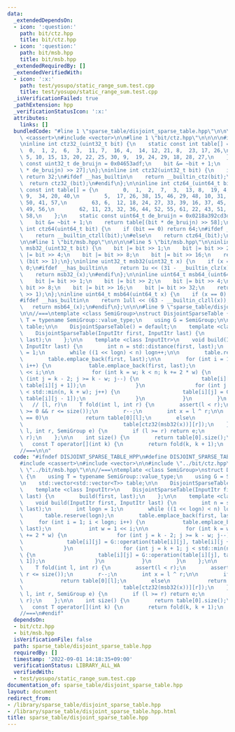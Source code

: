 ```yaml
---
data:
  _extendedDependsOn:
  - icon: ':question:'
    path: bit/ctz.hpp
    title: bit/ctz.hpp
  - icon: ':question:'
    path: bit/msb.hpp
    title: bit/msb.hpp
  _extendedRequiredBy: []
  _extendedVerifiedWith:
  - icon: ':x:'
    path: test/yosupo/static_range_sum.test.cpp
    title: test/yosupo/static_range_sum.test.cpp
  _isVerificationFailed: true
  _pathExtension: hpp
  _verificationStatusIcon: ':x:'
  attributes:
    links: []
  bundledCode: "#line 1 \"sparse_table/disjoint_sparse_table.hpp\"\n\n\n\n#include\
    \ <cassert>\n#include <vector>\n\n#line 1 \"bit/ctz.hpp\"\n\n\n\n#include <cstdint>\n\
    \ninline int ctz32_(uint32_t bit) {\n    static const int table[] = {\n      \
    \  0,  1, 2,  6,  3,  11, 7,  16, 4,  14, 12, 21, 8,  23, 17, 26,\n        31,\
    \ 5, 10, 15, 13, 20, 22, 25, 30, 9,  19, 24, 29, 18, 28, 27,\n    };\n    static\
    \ const uint32_t de_bruijn = 0x04653adf;\n    bit &= ~bit + 1;\n    return table[(bit\
    \ * de_bruijn) >> 27];\n};\ninline int ctz32(uint32_t bit) {\n    if (bit == 0)\
    \ return 32;\n#ifdef __has_builtin\n    return __builtin_ctz(bit);\n#else\n  \
    \  return ctz32_(bit);\n#endif\n};\n\ninline int ctz64_(uint64_t bit) {\n    static\
    \ const int table[] = {\n        0,  1,  2,  7,  3,  13, 8,  19, 4,  25, 14, 28,\
    \ 9,  34, 20, 40,\n        5,  17, 26, 38, 15, 46, 29, 48, 10, 31, 35, 54, 21,\
    \ 50, 41, 57,\n        63, 6,  12, 18, 24, 27, 33, 39, 16, 37, 45, 47, 30, 53,\
    \ 49, 56,\n        62, 11, 23, 32, 36, 44, 52, 55, 61, 22, 43, 51, 60, 42, 59,\
    \ 58,\n    };\n    static const uint64_t de_bruijn = 0x0218a392cd3d5dbfull;\n\
    \    bit &= ~bit + 1;\n    return table[(bit * de_bruijn) >> 58];\n};\ninline\
    \ int ctz64(uint64_t bit) {\n    if (bit == 0) return 64;\n#ifdef __has_builtin\n\
    \    return __builtin_ctzll(bit);\n#else\n    return ctz64_(bit);\n#endif\n};\n\
    \n\n#line 1 \"bit/msb.hpp\"\n\n\n\n#line 5 \"bit/msb.hpp\"\n\ninline uint32_t\
    \ msb32_(uint32_t bit) {\n    bit |= bit >> 1;\n    bit |= bit >> 2;\n    bit\
    \ |= bit >> 4;\n    bit |= bit >> 8;\n    bit |= bit >> 16;\n    return bit ^\
    \ (bit >> 1);\n};\ninline uint32_t msb32(uint32_t x) {\n    if (x == 0) return\
    \ 0;\n#ifdef __has_builtin\n    return 1u << (31 - __builtin_clz(x));\n#else\n\
    \    return msb32_(x);\n#endif\n};\n\ninline uint64_t msb64_(uint64_t bit) {\n\
    \    bit |= bit >> 1;\n    bit |= bit >> 2;\n    bit |= bit >> 4;\n    bit |=\
    \ bit >> 8;\n    bit |= bit >> 16;\n    bit |= bit >> 32;\n    return bit ^ (bit\
    \ >> 1);\n};\ninline uint64_t msb64(uint64_t x) {\n    if (x == 0) return 0;\n\
    #ifdef __has_builtin\n    return 1ull << (63 - __builtin_clzll(x));\n#else\n \
    \   return msb64_(x);\n#endif\n};\n\n\n#line 9 \"sparse_table/disjoint_sparse_table.hpp\"\
    \n\n//===\ntemplate <class SemiGroup>\nstruct DisjointSparseTable {\n    using\
    \ T = typename SemiGroup::value_type;\n    using G = SemiGroup;\n\n    std::vector<std::vector<T>>\
    \ table;\n\n    DisjointSparseTable() = default;\n    template <class InputItr>\n\
    \    DisjointSparseTable(InputItr first, InputItr last) {\n        build(first,\
    \ last);\n    };\n\n    template <class InputItr>\n    void build(InputItr first,\
    \ InputItr last) {\n        int n = std::distance(first, last);\n        int logn\
    \ = 1;\n        while ((1 << logn) < n) logn++;\n\n        table.reserve(logn);\n\
    \        table.emplace_back(first, last);\n\n        for (int i = 1; i < logn;\
    \ i++) {\n            table.emplace_back(first, last);\n            int w = 1\
    \ << i;\n\n            for (int k = w; k < n; k += 2 * w) {\n                for\
    \ (int j = k - 2; j >= k - w; j--) {\n                    table[i][j] = G::operation(table[i][j],\
    \ table[i][j + 1]);\n                }\n                for (int j = k + 1; j\
    \ < std::min(n, k + w); j++) {\n                    table[i][j] = G::operation(table[i][j],\
    \ table[i][j - 1]);\n                }\n            }\n        }\n    };\n\n \
    \   // [l, r)\n    T fold(int l, int r) {\n        assert(l < r);\n        assert(l\
    \ >= 0 && r <= size());\n        r--;\n        int x = l ^ r;\n\n        if (x\
    \ == 0)\n            return table[0][l];\n        else\n            return G::operation(table[ctz32(msb32(x))][l],\n\
    \                                table[ctz32(msb32(x))][r]);\n    };\n    T fold(int\
    \ l, int r, SemiGroup e) {\n        if (l >= r) return e;\n        return fold(l,\
    \ r);\n    };\n\n    int size() {\n        return table[0].size();\n    };\n \
    \   const T operator[](int k) {\n        return fold(k, k + 1);\n    };\n};\n\
    //===\n\n"
  code: "#ifndef DISJOINT_SPARSE_TABLE_HPP\n#define DISJOINT_SPARSE_TABLE_HPP\n\n\
    #include <cassert>\n#include <vector>\n\n#include \"../bit/ctz.hpp\"\n#include\
    \ \"../bit/msb.hpp\"\n\n//===\ntemplate <class SemiGroup>\nstruct DisjointSparseTable\
    \ {\n    using T = typename SemiGroup::value_type;\n    using G = SemiGroup;\n\
    \n    std::vector<std::vector<T>> table;\n\n    DisjointSparseTable() = default;\n\
    \    template <class InputItr>\n    DisjointSparseTable(InputItr first, InputItr\
    \ last) {\n        build(first, last);\n    };\n\n    template <class InputItr>\n\
    \    void build(InputItr first, InputItr last) {\n        int n = std::distance(first,\
    \ last);\n        int logn = 1;\n        while ((1 << logn) < n) logn++;\n\n \
    \       table.reserve(logn);\n        table.emplace_back(first, last);\n\n   \
    \     for (int i = 1; i < logn; i++) {\n            table.emplace_back(first,\
    \ last);\n            int w = 1 << i;\n\n            for (int k = w; k < n; k\
    \ += 2 * w) {\n                for (int j = k - 2; j >= k - w; j--) {\n      \
    \              table[i][j] = G::operation(table[i][j], table[i][j + 1]);\n   \
    \             }\n                for (int j = k + 1; j < std::min(n, k + w); j++)\
    \ {\n                    table[i][j] = G::operation(table[i][j], table[i][j -\
    \ 1]);\n                }\n            }\n        }\n    };\n\n    // [l, r)\n\
    \    T fold(int l, int r) {\n        assert(l < r);\n        assert(l >= 0 &&\
    \ r <= size());\n        r--;\n        int x = l ^ r;\n\n        if (x == 0)\n\
    \            return table[0][l];\n        else\n            return G::operation(table[ctz32(msb32(x))][l],\n\
    \                                table[ctz32(msb32(x))][r]);\n    };\n    T fold(int\
    \ l, int r, SemiGroup e) {\n        if (l >= r) return e;\n        return fold(l,\
    \ r);\n    };\n\n    int size() {\n        return table[0].size();\n    };\n \
    \   const T operator[](int k) {\n        return fold(k, k + 1);\n    };\n};\n\
    //===\n#endif"
  dependsOn:
  - bit/ctz.hpp
  - bit/msb.hpp
  isVerificationFile: false
  path: sparse_table/disjoint_sparse_table.hpp
  requiredBy: []
  timestamp: '2022-09-01 14:18:35+09:00'
  verificationStatus: LIBRARY_ALL_WA
  verifiedWith:
  - test/yosupo/static_range_sum.test.cpp
documentation_of: sparse_table/disjoint_sparse_table.hpp
layout: document
redirect_from:
- /library/sparse_table/disjoint_sparse_table.hpp
- /library/sparse_table/disjoint_sparse_table.hpp.html
title: sparse_table/disjoint_sparse_table.hpp
---
```

